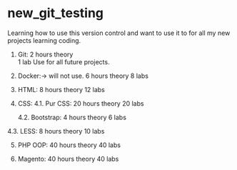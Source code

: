 # new_git_testing
Learning how to use this version control and want to use it to for all my new projects learning coding.

1. Git: 
  2 hours theory  
  1 lab
  Use for all future projects. 
  
2. Docker:-> will not use. 
  6 hours theory
  8 labs
  
3. HTML:
  8 hours theory
  12 labs
  
4. CSS:
  4.1. Pur CSS:
    20 hours theory
    20 labs
    
   4.2. Bootstrap:
    4 hours theory
    6 labs
    
  4.3. LESS:
    8 hours theory
    10 labs
    
5. PHP OOP:
  40 hours theory
  40 labs
  
6. Magento:
  40 hours theory
  40 labs
